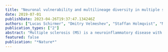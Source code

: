 ```yaml
---
title: "Neuronal vulnerability and multilineage diversity in multiple sclerosis"
date: 2019-07-01
publishDate: 2023-04-26T19:37:47.134246Z
authors: ["Lucas Schirmer", "Dmitry Velmeshev", "Staffan Holmqvist", "Max Kaufmann", "Sebastian Werneburg", "Diane Jung", "Stephanie Vistnes", "John H Stockley", "Adam Young", "Maike Steindel", "Brian Tung", "Nitasha Goyal", "Aparna Bhaduri", "Simone Mayer", "Jan Broder Engler", "Omer A Bayraktar", "Robin J M Franklin", "Maximilian Haeussler", "Richard Reynolds", "Dorothy P Schafer", "Manuel A Friese", "Lawrence R Shiow", "Arnold R Kriegstein", "David H Rowitch"]
publication_types: ["2"]
abstract: "Multiple sclerosis (MS) is a neuroinflammatory disease with a relapsing-remitting disease course at early stages, distinct lesion characteristics in cortical grey versus subcortical white matter and neurodegeneration at chronic stages. Here we used single-nucleus RNA sequencing to assess changes in expression in multiple cell lineages in MS lesions and validated the results using multiplex in situ hybridization. We found selective vulnerability and loss of excitatory CUX2-expressing projection neurons in upper-cortical layers underlying meningeal inflammation; such MS neuron populations exhibited upregulation of stress pathway genes and long non-coding RNAs. Signatures of stressed oligodendrocytes, reactive astrocytes and activated microglia mapped most strongly to the rim of MS plaques. Notably, single-nucleus RNA sequencing identified phagocytosing microglia and/or macrophages by their ingestion and perinuclear import of myelin transcripts, confirmed by functional mouse and human culture assays. Our findings indicate lineage- and region-specific transcriptomic changes associated with selective cortical neuron damage and glial activation contributing to progression of MS lesions."
featured: false
publication: "*Nature*"
---
```


